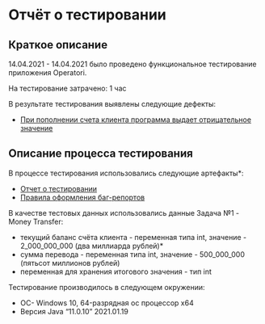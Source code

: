 # Отчёт о тестировании 

## Краткое описание

14.04.2021 - 14.04.2021 было проведено функциональное тестирование приложения Operatori.

На тестирование затрачено: 1 час

В результате тестирования выявлены следующие дефекты:
* [При пополнении счета клиента программа выдает отрицательное значение](https://github.com/Naukina/Operatori/issues/1)


## Описание процесса тестирования

В процессе тестирования использовались следующие артефакты*:
* [Отчет о тестировании](https://github.com/netology-code/javaqa-homeworks/blob/master/programming/report.md)
* [Правила оформления баг-репортов](https://github.com/netology-code/javaqa-homeworks/blob/master/report-requirements.md)



В качестве тестовых данных использовались данные Задача №1 - Money Transfer:
* текущий баланс счёта клиента - переменная типа int, значение - 2_000_000_000 (два миллиарда рублей)*
* сумма перевода - переменная типа int, значение - 500_000_000 (пятьсот миллионов рублей)
*  переменная для хранения итогового значения - тип int
 
Тестирование производилось в следующем окружении:
* OC- Windows 10, 64-разрядная ос процессор х64
* Версия Java “11.0.10” 2021.01.19
